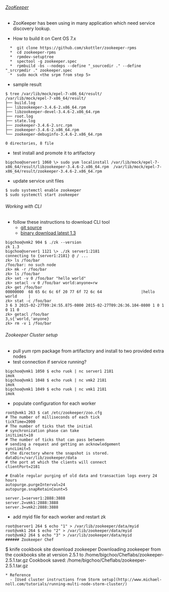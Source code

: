 ###### [ZooKeeper](http://www.slideshare.net/jimmy_lai/distributed-system-coordination-by-zookeeper-and-introduction-to-kazoo-python-library)
* ZooKeeper has been using in many application which need service discovery lookup. 

* How to build it on Cent OS 7.x
```
  *  git clone https://github.com/skottler/zookeeper-rpms
  *  cd zookeeper-rpms
  *  rpmdev-setuptree
  *  spectool -g zookeeper.spec
  *  rpmbuild -bs --nodeps --define "_sourcedir ." --define "_srcrpmdir ." zookeeper.spec
  *  sudo mock <the srpm from step 5>
```
* sample result
```
$ tree /var/lib/mock/epel-7-x86_64/result/
/var/lib/mock/epel-7-x86_64/result/
├── build.log
├── libzookeeper-3.4.6-2.x86_64.rpm
├── libzookeeper-devel-3.4.6-2.x86_64.rpm
├── root.log
├── state.log
├── zookeeper-3.4.6-2.src.rpm
├── zookeeper-3.4.6-2.x86_64.rpm
└── zookeeper-debuginfo-3.4.6-2.x86_64.rpm

0 directories, 8 file
```
* test install and promote it to artifactory
```
bigchoo@server1 1060 \> sudo yum localinstall /var/lib/mock/epel-7-x86_64/result/libzookeeper-3.4.6-2.x86_64.rpm  /var/lib/mock/epel-7-x86_64/result/zookeeper-3.4.6-2.x86_64.rpm
```
* update service unit files 
```
$ sudo systemctl enable zookeeper
$ sudo systemctl start zookeeper
```

###### Working with CLI
* follow these instructions to download CLI tool
  * [git source](https://github.com/davidledwards/zookeeper/tree/master/zookeeper-cli)
  * [binary download latest 1.3](https://oss.sonatype.org/content/groups/public/com/loopfor/zookeeper/zookeeper-cli/1.3/)
```
bigchoo@vmk2 904 $ ./zk --version
zk 1.3
bigchoo@server1 1121 \> ./zk server1:2181
connecting to {server1:2181} @ / ...
zk> ls /foo/bar
/foo/bar: no such node
zk> mk -r /foo/bar
zk> ls /foo/bar
zk> set -v 0 /foo/bar "hello world"
zk> setacl -v 0 /foo/bar world:anyone=rw
zk> get /foo/bar
00000000  68 65 6c 6c 6f 20 77 6f 72 6c 64                 |hello world     |
zk> stat -c /foo/bar
3 6 3 2015-02-27T09:24:55.875-0800 2015-02-27T09:26:36.104-0800 1 0 1 0 11 0
zk> getacl /foo/bar
3,s{'world,'anyone}
zk> rm -v 1 /foo/bar
```
###### Zookeeper Cluster setup
* pull yum rpm package from artifactory and install to two provided extra nodes
* test connection if service running?
```
bigchoo@vmk1 1050 $ echo ruok | nc server1 2181
imok
bigchoo@vmk1 1048 $ echo ruok | nc vmk2 2181
imok
bigchoo@vmk1 1049 $ echo ruok | nc vmk1 2181
imok
```
* populate configuration for each worker
```
root@vmk1 263 $ cat /etc/zookeeper/zoo.cfg
# The number of milliseconds of each tick
tickTime=2000
# The number of ticks that the initial
# synchronization phase can take
initLimit=10
# The number of ticks that can pass between
# sending a request and getting an acknowledgement
syncLimit=5
# the directory where the snapshot is stored.
dataDir=/var/lib/zookeeper/data
# the port at which the clients will connect
clientPort=2181

# Enable regular purging of old data and transaction logs every 24 hours
autopurge.purgeInterval=24
autopurge.snapRetainCount=5

server.1=server1:2888:3888
server.2=vmk1:2888:3888
server.3=vmk2:2888:3888
```
* add myid file for each worker and restart zk
```
root@server1 264 $ echo "1" > /var/lib/zookeeper/data/myid
root@vmk1 264 $ echo "2" > /var/lib/zookeeper/data/myid
root@vmk2 264 $ echo "3" > /var/lib/zookeeper/data/myid
###### Zookeeper Chef
```
$ knife cookbook site download zookeeper
Downloading zookeeper from the cookbooks site at version 2.5.1 to /home/bigchoo/Cheflabs/zookeeper-2.5.1.tar.gz
Cookbook saved: /home/bigchoo/Cheflabs/zookeeper-2.5.1.tar.gz
```
* Reference
  - [Used cluster instructions from Storm setup](http://www.michael-noll.com/tutorials/running-multi-node-storm-cluster/)
